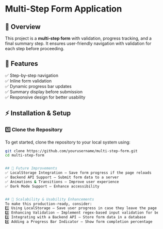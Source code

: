 # Multi-Step Form Application  

## 📌 Overview  
This project is a **multi-step form** with validation, progress tracking, and a final summary step. It ensures user-friendly navigation with validation for each step before proceeding.  

## 🚀 Features  
✅ Step-by-step navigation  
✅ Inline form validation  
✅ Dynamic progress bar updates  
✅ Summary display before submission  
✅ Responsive design for better usability  


## ⚡ Installation & Setup  

### 1️⃣ **Clone the Repository**  
To get started, clone the repository to your local system using:  
```sh
git clone https://github.com/yourusername/multi-step-form.git
cd multi-step-form


## 🔮 Future Improvements
✅ LocalStorage Integration – Save form progress if the page reloads
✅ Backend API Support – Submit form data to a server
✅ Animations & Transitions – Improve user experience
✅ Dark Mode Support – Enhance accessibility


## 📌 Scalability & Usability Enhancements
To make this production-ready, consider:
1️⃣ Using LocalStorage – Save user progress in case they leave the page
2️⃣ Enhancing Validation – Implement regex-based input validation for better accuracy
3️⃣ Integrating with a Backend API – Store form data in a database
4️⃣ Adding a Progress Bar Indicator – Show form completion percentage
